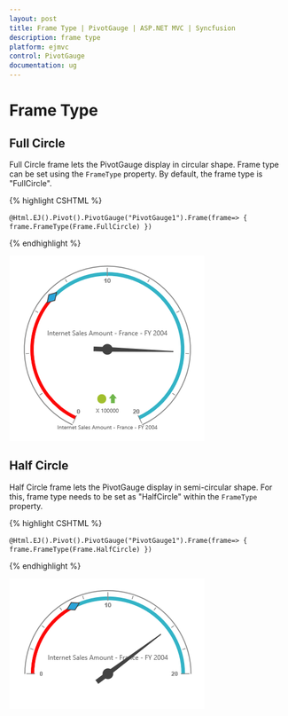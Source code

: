 ```yaml
---
layout: post
title: Frame Type | PivotGauge | ASP.NET MVC | Syncfusion
description: frame type 
platform: ejmvc
control: PivotGauge
documentation: ug
---
```


# Frame Type

## Full Circle

Full Circle frame lets the PivotGauge display in circular shape. Frame type can be set using the `FrameType` property.  By default, the frame type is "FullCircle".

{% highlight CSHTML %}

    @Html.EJ().Pivot().PivotGauge("PivotGauge1").Frame(frame=> { frame.FrameType(Frame.FullCircle) })

{% endhighlight %}

![](Frame-Type_images/FullCircle.png)

## Half Circle
Half Circle frame lets the PivotGauge display in semi-circular shape. For this, frame type needs to be set as "HalfCircle" within the `FrameType` property.

{% highlight CSHTML %}

    @Html.EJ().Pivot().PivotGauge("PivotGauge1").Frame(frame=> { frame.FrameType(Frame.HalfCircle) })

{% endhighlight %}

![](Frame-Type_images/HalfCircle.png)
